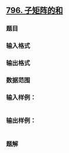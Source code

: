 ## [796. 子矩阵的和](https://www.acwing.com/problem/content/solution/798/1/)

### 题目

### 输入格式

### 输出格式

### 数据范围

### 输入样例：

```

```

### 输出样例：

```

```

### 题解